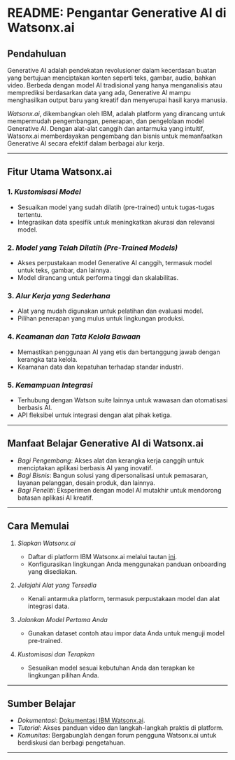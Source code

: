  # README: Pengantar Generative AI di Watsonx.ai

## Pendahuluan  
Generative AI adalah pendekatan revolusioner dalam kecerdasan buatan yang bertujuan menciptakan konten seperti teks, gambar, audio, bahkan video. Berbeda dengan model AI tradisional yang hanya menganalisis atau memprediksi berdasarkan data yang ada, Generative AI mampu menghasilkan output baru yang kreatif dan menyerupai hasil karya manusia.

*Watsonx.ai*, dikembangkan oleh IBM, adalah platform yang dirancang untuk mempermudah pengembangan, penerapan, dan pengelolaan model Generative AI. Dengan alat-alat canggih dan antarmuka yang intuitif, Watsonx.ai memberdayakan pengembang dan bisnis untuk memanfaatkan Generative AI secara efektif dalam berbagai alur kerja.

---

## Fitur Utama Watsonx.ai  

### 1. *Kustomisasi Model*  
   - Sesuaikan model yang sudah dilatih (pre-trained) untuk tugas-tugas tertentu.  
   - Integrasikan data spesifik untuk meningkatkan akurasi dan relevansi model.

### 2. *Model yang Telah Dilatih (Pre-Trained Models)*  
   - Akses perpustakaan model Generative AI canggih, termasuk model untuk teks, gambar, dan lainnya.  
   - Model dirancang untuk performa tinggi dan skalabilitas.

### 3. *Alur Kerja yang Sederhana*  
   - Alat yang mudah digunakan untuk pelatihan dan evaluasi model.  
   - Pilihan penerapan yang mulus untuk lingkungan produksi.

### 4. *Keamanan dan Tata Kelola Bawaan*  
   - Memastikan penggunaan AI yang etis dan bertanggung jawab dengan kerangka tata kelola.  
   - Keamanan data dan kepatuhan terhadap standar industri.

### 5. *Kemampuan Integrasi*  
   - Terhubung dengan Watson suite lainnya untuk wawasan dan otomatisasi berbasis AI.  
   - API fleksibel untuk integrasi dengan alat pihak ketiga.

---

## Manfaat Belajar Generative AI di Watsonx.ai  

- *Bagi Pengembang*: Akses alat dan kerangka kerja canggih untuk menciptakan aplikasi berbasis AI yang inovatif.  
- *Bagi Bisnis*: Bangun solusi yang dipersonalisasi untuk pemasaran, layanan pelanggan, desain produk, dan lainnya.  
- *Bagi Peneliti*: Eksperimen dengan model AI mutakhir untuk mendorong batasan aplikasi AI kreatif.

---

## Cara Memulai  

1. *Siapkan Watsonx.ai*  
   - Daftar di platform IBM Watsonx.ai melalui tautan [ini](https://www.ibm.com/watsonx).  
   - Konfigurasikan lingkungan Anda menggunakan panduan onboarding yang disediakan.

2. *Jelajahi Alat yang Tersedia*  
   - Kenali antarmuka platform, termasuk perpustakaan model dan alat integrasi data.

3. *Jalankan Model Pertama Anda*  
   - Gunakan dataset contoh atau impor data Anda untuk menguji model pre-trained.

4. *Kustomisasi dan Terapkan*  
   - Sesuaikan model sesuai kebutuhan Anda dan terapkan ke lingkungan pilihan Anda.

---

## Sumber Belajar  

- *Dokumentasi*: [Dokumentasi IBM Watsonx.ai](https://www.ibm.com/docs/watsonx).  
- *Tutorial*: Akses panduan video dan langkah-langkah praktis di platform.  
- *Komunitas*: Bergabunglah dengan forum pengguna Watsonx.ai untuk berdiskusi dan berbagi pengetahuan.

---